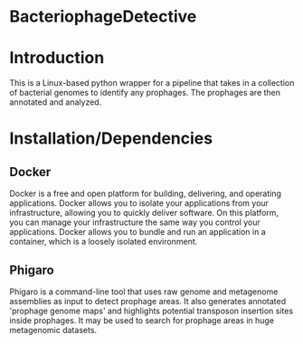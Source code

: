 # BacteriophageDetective

# Introduction
This is a Linux-based python wrapper for a pipeline that takes in a collection of bacterial genomes to identify any prophages. The prophages are then annotated and analyzed.

# Installation/Dependencies

## Docker
Docker is a free and open platform for building, delivering, and operating applications. Docker allows you to isolate your applications from your infrastructure, allowing you to quickly deliver software. On this platform, you can manage your infrastructure the same way you control your applications. Docker allows you to bundle and run an application in a container, which is a loosely isolated environment.

## Phigaro
Phigaro is a command-line tool that uses raw genome and metagenome assemblies as input to detect prophage areas. It also generates annotated 'prophage genome maps' and highlights potential transposon insertion sites inside prophages. It may be used to search for prophage areas in huge metagenomic datasets.
